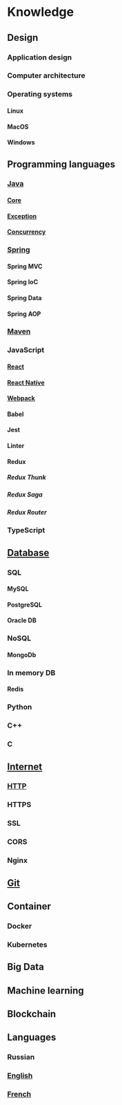 # Knowledge

## Design
### Application design
### Computer architecture
### Operating systems
#### Linux
#### MacOS
#### Windows

## Programming languages
### [Java](language/java)
#### [Core](language/java/core)
#### [Exception](language/java/core)
#### [Concurrency](language/java/core)

### [Spring](spring)
#### Spring MVC
#### Spring IoC
#### Spring Data
#### Spring AOP

### [Maven](maven)

### JavaScript
#### [React](react)
#### [React Native](react-native)
#### [Webpack](webpack)
#### Babel
#### Jest
#### Linter
#### Redux
##### Redux Thunk
##### Redux Saga
##### Redux Router
### TypeScript

## [Database](database)
### SQL
#### MySQL
#### PostgreSQL
#### Oracle DB
### NoSQL
#### MongoDb
### In memory DB
#### Redis


### Python
### C++
### C

## [Internet](internet)
### [HTTP](internet/http)
### HTTPS
### SSL
### CORS
### Nginx

## [Git](git)

## Container
### Docker
### Kubernetes

## Big Data
## Machine learning
## Blockchain

## Languages
### Russian
### [English](language/english)
### [French](language/french)
